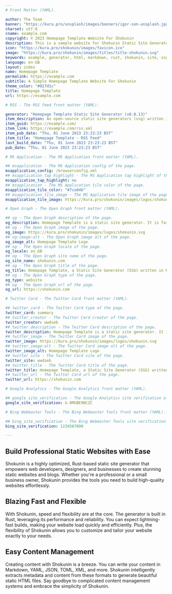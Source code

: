 ```yaml
---
# Front Matter (YAML).

author: The Team
banner: "https://kura.pro/unsplash/images/banners/igor-son-unsplash.jpg"
charset: utf-8
cname: example.com
copyright: © 2023 Homepage Template Website For Shokunin
description: This is a sample website for Shokunin Static Site Generator.
icon: "https://kura.pro/shokunin/images/favicon.ico"
image: "https://kura.pro/shokunin/images/titles/title-shokunin.svg"
keywords: example, generator, html, markdown, rust, shokunin, site, ssg, static, website
language: en-GB
layout: index
name: Homepage Template
permalink: https://example.com
subtitle: A Simple Homepage Template Website For Shokunin
theme_color: "#027d1c"
title: Homepage Template
url: https://example.com

# RSS - The RSS feed front matter (YAML).

generator: "Homepage Template Static Site Generator (v0.0.13)"
item_description: An open-source static site generators (ssg) written in Rust, designed for speed, security and reliability.
item_guid: https://example.com/
item_link: https://example.com/rss.xml
item_pub_date: "Thu, 01 June 2023 23:23:23 BST"
item_title: "Homepage Template - RSS Feed"
last_build_date: "Thu, 01 June 2023 23:23:23 BST"
pub_date: "Thu, 01 June 2023 23:23:23 BST"

# MS Application - The MS Application front matter (YAML).

## msapplication - The MS Application config of the page.
msapplication_config: /browserconfig.xml
## msapplication_tap_highlight - The MS Application tap highlight of the page.
msapplication_tap_highlight: no
## msapplication - The MS Application tile color of the page.
msapplication_tile_color: "#7ce846"
## msapplication_tile_image - The MS Application tile image of the page.
msapplication_tile_image: https://kura.pro/shokunin/images/logos/shokunin.svg

# Open Graph - The Open Graph front matter (YAML).

## og - The Open Graph description of the page.
og_description: Homepage Template is a static site generator. It is fast and flexible, and can be used to create professional websites and blogs.
## og - The Open Graph image of the page.
og_image: https://kura.pro/shokunin/images/logos/shokunin.svg
## og:image:alt - The Open Graph image alt of the page.
og_image_alt: Homepage Template Logo
## og - The Open Graph locale of the page.
og_locale: en_GB
## og - The Open Graph site name of the page.
og_site_name: shokunin.com
## og - The Open Graph title of the page.
og_title: Homepage Template, a Static Site Generator (SSG) written in Rust
## og - The Open Graph type of the page.
og_type: website
## og - The Open Graph url of the page.
og_url: https://shokunin.com

# Twitter Card - The Twitter Card front matter (YAML).

## twitter_card - The Twitter Card type of the page.
twitter_card: summary
## twitter_creator - The Twitter Card creator of the page.
twitter_creator: wwdseb
## twitter_description - The Twitter Card description of the page.
twitter_description: Homepage Template is a static site generator. It is fast and flexible, and can be used to create professional websites and blogs.
## twitter_image - The Twitter Card image of the page.
twitter_image: https://kura.pro/shokunin/images/logos/shokunin.svg
## twitter_image:alt - The Twitter Card image alt of the page.
twitter_image_alt: Homepage Template Logo
## twitter_site - The Twitter Card site of the page.
twitter_site: wwdseb
## twitter_title - The Twitter Card title of the page.
twitter_title: Homepage Template, a Static Site Generator (SSG) written in Rust
## twitter_url - The Twitter Card url of the page.
twitter_url: https://shokunin.com

# Google Analytics - The Google Analytics front matter (YAML).

## google_site_verification - The Google Analytics site verification of the page.
google_site_verification: G-8MGBE9BCZC

# Bing Webmaster Tools - The Bing Webmaster Tools front matter (YAML).

## bing_site_verification - The Bing Webmaster Tools site verification of the page.
bing_site_verification: 1234567890

---
```


## Build Professional Static Websites with Ease

Shokunin is a highly optimized, Rust-based static site generator that empowers web developers, designers, and businesses to create stunning static websites and blogs. Whether you're a professional or a small business owner, Shokunin provides the tools you need to build high-quality websites effortlessly.

## Blazing Fast and Flexible

With Shokunin, speed and flexibility are at the core. The generator is built in Rust, leveraging its performance and reliability. You can expect lightning-fast builds, making your website load quickly and efficiently. Plus, the flexibility of Shokunin allows you to customize and tailor your website exactly to your needs.

## Easy Content Management

Creating content with Shokunin is a breeze. You can write your content in Markdown, YAML, JSON, TOML, XML, and more. Shokunin intelligently extracts metadata and content from these formats to generate beautiful static HTML files. Say goodbye to complicated content management systems and embrace the simplicity of Shokunin.
